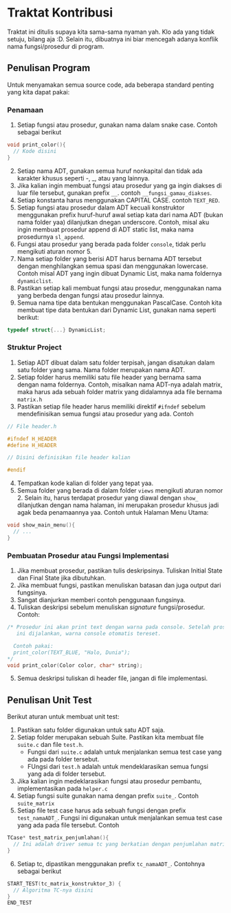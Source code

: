 # Traktat Kontribusi

Traktat ini ditulis supaya kita sama-sama nyaman yah. Klo ada yang tidak setuju, bilang aja :D. Selain itu, dibuatnya ini biar mencegah adanya konflik nama fungsi/prosedur di program.

## Penulisan Program

Untuk menyamakan semua source code, ada beberapa standard penting yang kita dapat pakai:

### Penamaan
1. Setiap fungsi atau prosedur, gunakan nama dalam snake case. Contoh sebagai berikut
```c
void print_color(){
  // Kode disini
}
```
2. Setiap nama ADT, gunakan semua huruf nonkapital dan tidak ada karakter khusus seperti -, \_, atau yang lainnya.
3. Jika kalian ingin membuat fungsi atau prosedur yang ga ingin diakses di luar file tersebut, gunakan prefix `__`. contoh `__fungsi_gamau_diakses`.
4. Setiap konstanta harus menggunakan CAPITAL CASE. contoh `TEXT_RED`.
5. Setiap fungsi atau prosedur dalam ADT kecuali konstruktor menggunakan prefix huruf-huruf awal setiap kata dari nama ADT (bukan nama folder yaa) dilanjutkan dnegan underscore. Contoh, misal aku ingin membuat prosedur append di ADT static list, maka nama prosedurnya `sl_append`. 
6. Fungsi atau prosedur yang berada pada folder `console`, tidak perlu mengikuti aturan nomor 5.
7. Nama setiap folder yang berisi ADT harus bernama ADT tersebut dengan menghilangkan semua spasi dan menggunakan lowercase. Contoh misal ADT yang ingin dibuat Dynamic List, maka nama foldernya `dynamiclist`.
8. Pastikan setiap kali membuat fungsi atau prosedur, menggunakan nama yang berbeda dengan fungsi atau prosedur lainnya.
9. Semua nama tipe data bentukan menggunakan PascalCase. Contoh kita membuat tipe data bentukan dari Dynamic List, gunakan nama seperti berikut:
```c
typedef struct{...} DynamicList;
```

### Struktur Project
1. Setiap ADT dibuat dalam satu folder terpisah, jangan disatukan dalam satu folder yang sama. Nama folder merupakan nama ADT.
2. Setiap folder harus memiliki satu file header yang bernama sama dengan nama foldernya. Contoh, misalkan nama ADT-nya adalah matrix, maka harus ada sebuah folder matrix yang didalamnya ada file bernama `matrix.h`
3. Pastikan setiap file header harus memiliki direktif `#ifndef` sebelum mendefinisikan semua fungsi atau prosedur yang  ada. Contoh
```c
// File header.h

#ifndef H_HEADER
#define H_HEADER

// Disini definisikan file header kalian

#endif
```
4. Tempatkan kode kalian di folder yang tepat yaa.
5. Semua folder yang berada di dalam folder `views` mengikuti aturan nomor 2. Selain itu, harus terdapat prosedur yang  diawal dengan `show_` dilanjutkan dengan nama halaman, ini merupakan prosedur khusus jadi agak beda penamaannya yaa. Contoh untuk Halaman Menu Utama:
```c
void show_main_menu(){
  // ...
}
```

### Pembuatan Prosedur atau Fungsi Implementasi
1. Jika membuat prosedur, pastikan tulis deskripsinya. Tuliskan Initial State dan Final State jika dibutuhkan.
2. Jika membuat fungsi, pastikan menuliskan batasan dan juga output dari fungsinya.
3. Sangat dianjurkan memberi contoh penggunaan fungsinya.
4. Tuliskan deskripsi sebelum menuliskan _signature_ fungsi/prosedur. Contoh:
```c
/* Prosedur ini akan print text dengan warna pada console. Setelah prosedur
   ini dijalankan, warna console otomatis tereset.

  Contoh pakai:
  print_color(TEXT_BLUE, "Halo, Dunia");
*/
void print_color(Color color, char* string);

```
5. Semua deskripsi tuliskan di header file, jangan di file implementasi.

## Penulisan Unit Test

Berikut aturan untuk membuat unit test:
1. Pastikan satu folder digunakan untuk satu ADT saja.
2. Setiap folder merupakan sebuah Suite. Pastikan kita membuat file `suite.c` dan file `test.h`.
   * Fungsi dari `suite.c` adalah untuk menjalankan semua test case yang ada pada folder tersebut.
   * FUngsi dari `test.h` adalah untuk mendeklarasikan semua fungsi yang ada di folder tersebut.
3. Jika kalian ingin medeklarasikan fungsi atau prosedur pembantu, implementasikan pada `helper.c`
4. Setiap fungsi suite gunakan nama dengan prefix `suite_`. Contoh `suite_matrix`
5. Setiap file test case harus ada sebuah fungsi dengan prefix `test_namaADT_`. Fungsi ini digunakan untuk menjalankan semua test case yang ada pada file tersebut. Contoh
```c
TCase* test_matrix_penjumlahan(){
  // Ini adalah driver semua tc yang berkatian dengan penjumlahan matriks
}
```
6. Setiap tc, dipastikan menggunakan prefix `tc_namaADT_`. Contohnya sebagai berikut
```c
START_TEST(tc_matrix_konstruktor_3) {
  // Algoritma TC-nya disini
}
END_TEST
```
